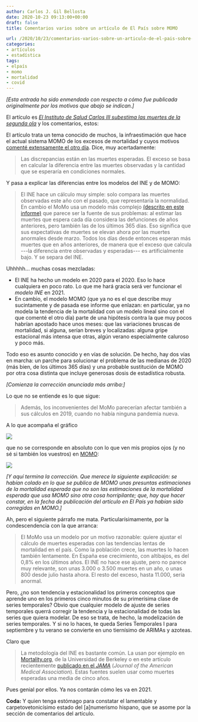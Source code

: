 ```yaml
---
author: Carlos J. Gil Bellosta
date: 2020-10-23 09:13:00+00:00
draft: false
title: Comentarios varios sobre un artículo de El País sobre MOMO

url: /2020/10/23/comentarios-varios-sobre-un-articulo-de-el-pais-sobre-momo/
categories:
- artículos
- estadística
tags:
- elpaís
- momo
- mortalidad
- covid
---
```


_[Esta entrada ha sido enmendado con respecto a cómo fue publicada originalmente por los motivos que abajo se indican.]_

El artículo es _[El Instituto de Salud Carlos III subestima las muertes de la segunda ola](https://elpais.com/sociedad/2020-10-20/el-instituto-de-salud-carlos-iii-subestima-las-muertes-de-la-segunda-ola.html)_ y los comentarios, estos:

El artículo trata un tema conocido de muchos, la infraestimación que hace el actual sistema MOMO de los excesos de mortalidad y cuyos motivos [comenté extensamente el otro día](https://www.datanalytics.com/2020/10/19/el-nowcast-de-momo-por-que-sobreestima-en-el-ano-del-coronavirus-y-que-pasara-en-los-siguientes-si-no-se-remedia/). Dice, muy acertadamente:

>Las discrepancias están en las muertes esperadas. El exceso se basa en calcular la diferencia entre las muertes observadas y la cantidad que se esperaría en condiciones normales.

Y pasa a explicar las diferencias entre los modelos del INE y de MOMO:

>El INE hace un cálculo muy simple: solo compara las muertes observadas este año con el pasado, que representaría la normalidad. En cambio el MoMo usa un modelo más complejo [(descrito en este informe)](http://scielo.isciii.es/scielo.php?script=sci_arttext&pid=S0213-91112015000400004) que parece ser la fuente de sus problemas: al estimar las muertes que espera cada día considera las defunciones de años anteriores, pero también las de los últimos 365 días. Eso significa que sus expectativas de muertes se elevan ahora por las muertes anormales desde marzo. Todos los días desde entonces esperan más muertes que en años anteriores, de manera que el exceso que calcula ---la diferencia entre observadas y esperadas--- es artificialmente bajo. Y se separa del INE.

Uhhhhh... muchas cosas mezcladas:

* El INE ha hecho un modelo en 2020 para el 2020. Eso lo hace cualquiera en poco rato. Lo que me hará gracia será ver funcionar el _modelo INE_ en 2021.
* En cambio, el modelo MOMO (que ya no es el que describe muy sucintamente y de pasada ese informe que enlazan: en particular, ya  no modela la tendencia de la mortalidad con un modelo lineal sino con el que comenté el otro día) parte de una hipótesis contra la que muy pocos habrían apostado hace unos meses: que las variaciones bruscas de mortalidad, si alguna, serían breves y localizadas: alguna gripe estacional más intensa que otras, algún verano especialmente caluroso y poco más.

Todo eso es asunto conocido y en vías de solución. De hecho, hay dos vías en marcha: un parche para solucionar el problema de las medianas de 2020 (más bien, de los últimos 365 días) y una probable sustitución de MOMO por otra cosa distinta que incluye generosas dosis de estadística robusta.

_[Comienza la corrección anunciada más arriba:]_

Lo que no se entiende es lo que sigue:

>Además, los inconvenientes del MoMo parecerían afectar también a sus cálculos en 2019, cuando no había ninguna pandemia nueva.

A lo que acompaña el gráfico

![](/wp-uploads/2020/10/Screenshot-from-2020-10-23-01-09-08.png#center)

que no se corresponde en absoluto con lo que ven mis propios ojos (y no sé si también los vuestros) en [MOMO](https://momo.isciii.es/public/momo/dashboard/momo_dashboard.html#nacional):

![](/wp-uploads/2020/10/Screenshot-from-2020-10-23-01-12-35-1.png#center)

_[Y aquí termina la corrección. Que merece la siguiente explicación: se habían colado en lo que se publica de MOMO unas presuntas estimaciones de la mortalidad esperada que no son las estimaciones de la mortalidad esperada que usa MOMO sino otra cosa horripilante; que, hay que hacer constar, en la fecha de publicación del artículo en El País ya habían sido corregidas en MOMO.]_

Ah, pero el siguiente párrafo me mata. Particularísimamente, por la condescendencia con la que arranca:

>El MoMo usa un modelo por un motivo razonable: quiere ajustar el cálculo de muertes esperadas con las tendencias lentas de mortalidad en el país. Como la población crece, las muertes lo hacen también lentamente. En España ese crecimiento, con altibajos, es del 0,8% en los últimos años. El INE no hace ese ajuste, pero no parece muy relevante, son unas 3.000 o 3.500 muertes en un año, o unas 800 desde julio hasta ahora. El resto del exceso, hasta 11.000, sería anormal.

Pero, ¿no son tendencia y estacionalidad los primeros conceptos que aprende uno en los primeros cinco minutos de su primerísima clase de series temporales? Obvio que cualquier modelo de ajuste de series temporales querrá corregir la tendencia y la estacionalidad de todas las series que quiera modelar. De eso se trata, de hecho, la modelización de series temporales. Y si no lo haces, te queda Series Temporales I para septiembre y tu verano se convierte en uno tiernísimo de ARIMAs y azoteas.

Claro que

>La metodología del INE es bastante común. La usan por ejemplo en [Mortality.org](https://www.mortality.org/), de la Universidad de Berkeley o en este artículo recientemente [publicado en el _JAMA_](https://jamanetwork.com/journals/jama/fullarticle/2771841) (_Journal of the American Medical Association_). Estas fuentes suelen usar como muertes esperadas una media de cinco años.

Pues genial por ellos. Ya nos contarán cómo les va en 2021.

**Coda:** Y quien tenga estómago para constatar el lamentable y carpetovetonicísimo estado del [a]numerismo hispano, que se asome por la sección de comentarios del artículo.